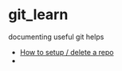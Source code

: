 # git_learn
documenting useful git helps

- [How to setup / delete a repo](https://www.youtube.com/watch?v=19d7RK0RDjg)
- 

